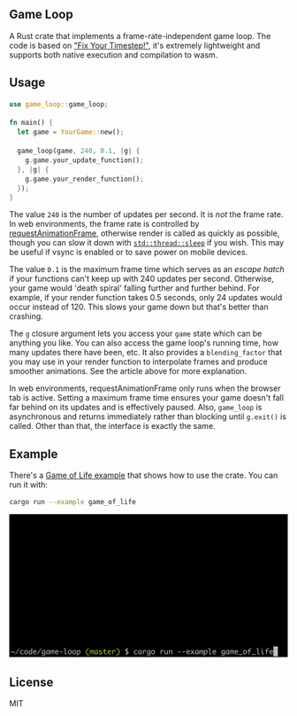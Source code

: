 ## Game Loop

A Rust crate that implements a frame-rate-independent game loop. The code is
based on ["Fix Your Timestep!"](https://gafferongames.com/post/fix_your_timestep/),
it's extremely lightweight and supports both native execution and compilation to
wasm.

## Usage

```rust
use game_loop::game_loop;

fn main() {
  let game = YourGame::new();

  game_loop(game, 240, 0.1, |g| {
    g.game.your_update_function();
  }, |g| {
    g.game.your_render_function();
  });
}
```

The value `240` is the number of updates per second. It is _not_ the frame rate.
In web environments, the frame rate is controlled by
[requestAnimationFrame](https://developer.mozilla.org/en-US/docs/Web/API/window/requestAnimationFrame),
otherwise render is called as quickly as possible, though you can slow it down
with [`std::thread::sleep`](https://doc.rust-lang.org/std/thread/fn.sleep.html)
if you wish. This may be useful if vsync is enabled or to save power on mobile
devices.

The value `0.1` is the maximum frame time which serves as an _escape hatch_ if
your functions can't keep up with 240 updates per second. Otherwise, your game
would 'death spiral' falling further and further behind. For example, if your
render function takes 0.5 seconds, only 24 updates would occur instead of 120.
This slows your game down but that's better than crashing.

The `g` closure argument lets you access your `game` state which can be anything
you like. You can also access the game loop's running time, how many updates
there have been, etc. It also provides a `blending_factor` that you may use in
your render function to interpolate frames and produce smoother animations. See
the article above for more explanation.

In web environments, requestAnimationFrame only runs when the browser tab is
active. Setting a maximum frame time ensures your game doesn't fall far behind
on its updates and is effectively paused. Also, `game_loop` is asynchronous and
returns immediately rather than blocking until `g.exit()` is called. Other than
that, the interface is exactly the same.

## Example

There's a [Game of Life example](./examples/game_of_life.rs) that shows how to
use the crate. You can run it with:

```sh
cargo run --example game_of_life
```

![Game of Life](./examples/game_of_life.gif)

## License

MIT
